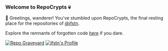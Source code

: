 ### Welcome to RepoCrypts 💀

👋 Greetings, wanderer! You've stumbled upon RepoCrypts, the final resting place for the repositories of [@jfstn](https://github.com/jfstn).

Explore the remnants of forgotten code [here](https://github.com/repocrypts) if you dare.

[![Repo Graveyard](https://img.shields.io/badge/Repo%20Graveyard-%F0%9F%92%80-ff69b4)](https://github.com/repocrypts)
[![jfstn's Profile](https://img.shields.io/badge/jfstn-Profile-blue)](https://github.com/jfstn)
